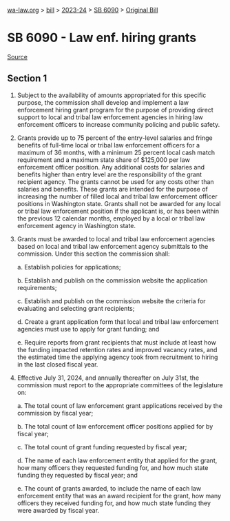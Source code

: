 [wa-law.org](/) > [bill](/bill/) > [2023-24](/bill/2023-24/) > [SB 6090](/bill/2023-24/sb/6090/) > [Original Bill](/bill/2023-24/sb/6090/1/)

# SB 6090 - Law enf. hiring grants

[Source](http://lawfilesext.leg.wa.gov/biennium/2023-24/Pdf/Bills/Senate%20Bills/6090.pdf)

## Section 1
1. Subject to the availability of amounts appropriated for this specific purpose, the commission shall develop and implement a law enforcement hiring grant program for the purpose of providing direct support to local and tribal law enforcement agencies in hiring law enforcement officers to increase community policing and public safety.

2. Grants provide up to 75 percent of the entry-level salaries and fringe benefits of full-time local or tribal law enforcement officers for a maximum of 36 months, with a minimum 25 percent local cash match requirement and a maximum state share of $125,000 per law enforcement officer position. Any additional costs for salaries and benefits higher than entry level are the responsibility of the grant recipient agency. The grants cannot be used for any costs other than salaries and benefits. These grants are intended for the purpose of increasing the number of filled local and tribal law enforcement officer positions in Washington state. Grants shall not be awarded for any local or tribal law enforcement position if the applicant is, or has been within the previous 12 calendar months, employed by a local or tribal law enforcement agency in Washington state.

3. Grants must be awarded to local and tribal law enforcement agencies based on local and tribal law enforcement agency submittals to the commission. Under this section the commission shall:

    a. Establish policies for applications;

    b. Establish and publish on the commission website the application requirements;

    c. Establish and publish on the commission website the criteria for evaluating and selecting grant recipients;

    d. Create a grant application form that local and tribal law enforcement agencies must use to apply for grant funding; and

    e. Require reports from grant recipients that must include at least how the funding impacted retention rates and improved vacancy rates, and the estimated time the applying agency took from recruitment to hiring in the last closed fiscal year.

4. Effective July 31, 2024, and annually thereafter on July 31st, the commission must report to the appropriate committees of the legislature on:

    a. The total count of law enforcement grant applications received by the commission by fiscal year;

    b. The total count of law enforcement officer positions applied for by fiscal year;

    c. The total count of grant funding requested by fiscal year;

    d. The name of each law enforcement entity that applied for the grant, how many officers they requested funding for, and how much state funding they requested by fiscal year; and

    e. The count of grants awarded, to include the name of each law enforcement entity that was an award recipient for the grant, how many officers they received funding for, and how much state funding they were awarded by fiscal year.
